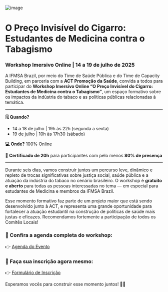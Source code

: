 ![image](https://cdn.jsdelivr.net/gh/ifmsabrazil/dataifmsabrazil/noticias/new/images/bad16a3675a41930446a2d3f7ee370e7.jpg)

# **O Preço Invisível do Cigarro: Estudantes de Medicina contra o Tabagismo**
### **Workshop Imersivo Online | 14 a 19 de julho de 2025**

A IFMSA Brazil, por meio do Time de Saúde Pública e do Time de Capacity Building, em parceria com a **ACT Promoção da Saúde**, convida a todos para participar do **Workshop Imersivo Online “O Preço Invisível do Cigarro: Estudantes de Medicina contra o Tabagismo”**, um espaço formativo sobre os impactos da indústria do tabaco e as políticas públicas relacionadas à temática.

---
**🗓 Quando?**

- 14 a 18 de julho | 19h às 22h (segunda a sexta)
- 19 de julho | 10h às 17h30 (sábado)

**💻 Onde?** 100% Online

**📃 Certificado de 20h** para participantes com pelo menos **80% de presença**


---

Durante seis dias, vamos construir juntos um percurso leve, dinâmico e repleto de trocas significativas sobre justiça social, saúde pública e a atuação da indústria do tabaco no cenário brasileiro. O workshop é **gratuito e aberto** para todas as pessoas interessadas no tema — em especial para estudantes de Medicina e membros da IFMSA Brazil.

Esse momento formativo faz parte de um projeto maior que está sendo desenvolvido junto à ACT, e representa uma grande oportunidade para fortalecer a atuação estudantil na construção de políticas de saúde mais justas e eficazes. Recomendamos fortemente a participação de todos os Comitês Locais!

### 📌 Confira a agenda completa do workshop:
👉 [Agenda do Evento](https://docs.google.com/spreadsheets/d/1w9e8fr84UwUf9XaAlStbfPv_7mYYqO1LlnRVmYhRQng/edit?usp=sharing)

### 📝 Faça sua inscrição agora mesmo:
👉 [Formulário de Inscrição](https://docs.google.com/forms/d/e/1FAIpQLScwvxrDQecSbKdU0dcKO1KgIC0tfvjRa5jb-ck0pqpIOIiUUw/viewform)

Esperamos vocês para construir esse momento juntos! 🧡🖤